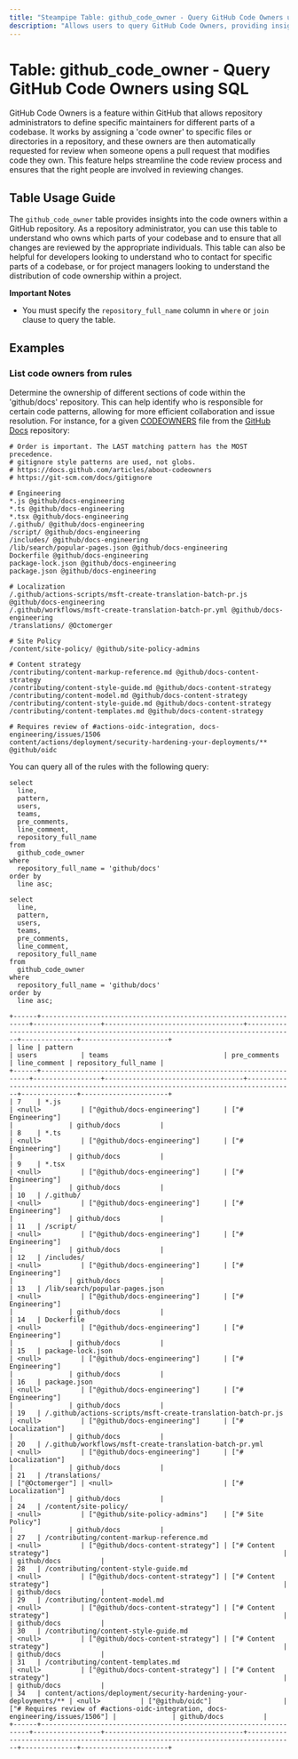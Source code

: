 ```yaml
---
title: "Steampipe Table: github_code_owner - Query GitHub Code Owners using SQL"
description: "Allows users to query GitHub Code Owners, providing insights into the users or teams that own certain code in a repository."
---
```


# Table: github_code_owner - Query GitHub Code Owners using SQL

GitHub Code Owners is a feature within GitHub that allows repository administrators to define specific maintainers for different parts of a codebase. It works by assigning a 'code owner' to specific files or directories in a repository, and these owners are then automatically requested for review when someone opens a pull request that modifies code they own. This feature helps streamline the code review process and ensures that the right people are involved in reviewing changes.

## Table Usage Guide

The `github_code_owner` table provides insights into the code owners within a GitHub repository. As a repository administrator, you can use this table to understand who owns which parts of your codebase and to ensure that all changes are reviewed by the appropriate individuals. This table can also be helpful for developers looking to understand who to contact for specific parts of a codebase, or for project managers looking to understand the distribution of code ownership within a project.

**Important Notes**
- You must specify the `repository_full_name` column in `where` or `join` clause to query the table.

## Examples

### List code owners from rules
Determine the ownership of different sections of code within the 'github/docs' repository. This can help identify who is responsible for certain code patterns, allowing for more efficient collaboration and issue resolution.
For instance, for a given [CODEOWNERS](https://github.com/github/docs/blob/main/.github/CODEOWNERS) file from the [GitHub Docs](https://github.com/github/docs) repository:

```
# Order is important. The LAST matching pattern has the MOST precedence.
# gitignore style patterns are used, not globs.
# https://docs.github.com/articles/about-codeowners
# https://git-scm.com/docs/gitignore

# Engineering
*.js @github/docs-engineering
*.ts @github/docs-engineering
*.tsx @github/docs-engineering
/.github/ @github/docs-engineering
/script/ @github/docs-engineering
/includes/ @github/docs-engineering
/lib/search/popular-pages.json @github/docs-engineering
Dockerfile @github/docs-engineering
package-lock.json @github/docs-engineering
package.json @github/docs-engineering

# Localization
/.github/actions-scripts/msft-create-translation-batch-pr.js @github/docs-engineering
/.github/workflows/msft-create-translation-batch-pr.yml @github/docs-engineering
/translations/ @Octomerger

# Site Policy
/content/site-policy/ @github/site-policy-admins

# Content strategy
/contributing/content-markup-reference.md @github/docs-content-strategy
/contributing/content-style-guide.md @github/docs-content-strategy
/contributing/content-model.md @github/docs-content-strategy
/contributing/content-style-guide.md @github/docs-content-strategy
/contributing/content-templates.md @github/docs-content-strategy

# Requires review of #actions-oidc-integration, docs-engineering/issues/1506
content/actions/deployment/security-hardening-your-deployments/** @github/oidc
```

You can query all of the rules with the following query:

```sql+postgres
select
  line,
  pattern,
  users,
  teams,
  pre_comments,
  line_comment,
  repository_full_name
from
  github_code_owner
where
  repository_full_name = 'github/docs'
order by
  line asc;
```

```sql+sqlite
select
  line,
  pattern,
  users,
  teams,
  pre_comments,
  line_comment,
  repository_full_name
from
  github_code_owner
where
  repository_full_name = 'github/docs'
order by
  line asc;
```

```
+------+-------------------------------------------------------------------+-----------------+-----------------------------------+----------------------------------------------------------------------------------+--------------+----------------------+
| line | pattern                                                           | users           | teams                             | pre_comments                                                                     | line_comment | repository_full_name |
+------+-------------------------------------------------------------------+-----------------+-----------------------------------+----------------------------------------------------------------------------------+--------------+----------------------+
| 7    | *.js                                                              | <null>          | ["@github/docs-engineering"]      | ["# Engineering"]                                                                |              | github/docs          |
| 8    | *.ts                                                              | <null>          | ["@github/docs-engineering"]      | ["# Engineering"]                                                                |              | github/docs          |
| 9    | *.tsx                                                             | <null>          | ["@github/docs-engineering"]      | ["# Engineering"]                                                                |              | github/docs          |
| 10   | /.github/                                                         | <null>          | ["@github/docs-engineering"]      | ["# Engineering"]                                                                |              | github/docs          |
| 11   | /script/                                                          | <null>          | ["@github/docs-engineering"]      | ["# Engineering"]                                                                |              | github/docs          |
| 12   | /includes/                                                        | <null>          | ["@github/docs-engineering"]      | ["# Engineering"]                                                                |              | github/docs          |
| 13   | /lib/search/popular-pages.json                                    | <null>          | ["@github/docs-engineering"]      | ["# Engineering"]                                                                |              | github/docs          |
| 14   | Dockerfile                                                        | <null>          | ["@github/docs-engineering"]      | ["# Engineering"]                                                                |              | github/docs          |
| 15   | package-lock.json                                                 | <null>          | ["@github/docs-engineering"]      | ["# Engineering"]                                                                |              | github/docs          |
| 16   | package.json                                                      | <null>          | ["@github/docs-engineering"]      | ["# Engineering"]                                                                |              | github/docs          |
| 19   | /.github/actions-scripts/msft-create-translation-batch-pr.js      | <null>          | ["@github/docs-engineering"]      | ["# Localization"]                                                               |              | github/docs          |
| 20   | /.github/workflows/msft-create-translation-batch-pr.yml           | <null>          | ["@github/docs-engineering"]      | ["# Localization"]                                                               |              | github/docs          |
| 21   | /translations/                                                    | ["@Octomerger"] | <null>                            | ["# Localization"]                                                               |              | github/docs          |
| 24   | /content/site-policy/                                             | <null>          | ["@github/site-policy-admins"]    | ["# Site Policy"]                                                                |              | github/docs          |
| 27   | /contributing/content-markup-reference.md                         | <null>          | ["@github/docs-content-strategy"] | ["# Content strategy"]                                                           |              | github/docs          |
| 28   | /contributing/content-style-guide.md                              | <null>          | ["@github/docs-content-strategy"] | ["# Content strategy"]                                                           |              | github/docs          |
| 29   | /contributing/content-model.md                                    | <null>          | ["@github/docs-content-strategy"] | ["# Content strategy"]                                                           |              | github/docs          |
| 30   | /contributing/content-style-guide.md                              | <null>          | ["@github/docs-content-strategy"] | ["# Content strategy"]                                                           |              | github/docs          |
| 31   | /contributing/content-templates.md                                | <null>          | ["@github/docs-content-strategy"] | ["# Content strategy"]                                                           |              | github/docs          |
| 34   | content/actions/deployment/security-hardening-your-deployments/** | <null>          | ["@github/oidc"]                  | ["# Requires review of #actions-oidc-integration, docs-engineering/issues/1506"] |              | github/docs          |
+------+-------------------------------------------------------------------+-----------------+-----------------------------------+----------------------------------------------------------------------------------+--------------+----------------------+
```